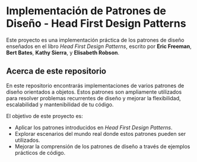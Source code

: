# Implementación de Patrones de Diseño - Head First Design Patterns

Este proyecto es una implementación práctica de los patrones de diseño enseñados en el libro *Head First Design Patterns*, escrito por **Eric Freeman**, **Bert Bates**, **Kathy Sierra**, y **Elisabeth Robson**.

## Acerca de este repositorio

En este repositorio encontrarás implementaciones de varios patrones de diseño orientados a objetos. Estos patrones son ampliamente utilizados para resolver problemas recurrentes de diseño y mejorar la flexibilidad, escalabilidad y mantenibilidad de tu código.

El objetivo de este proyecto es:

- Aplicar los patrones introducidos en *Head First Design Patterns*.
- Explorar escenarios del mundo real donde estos patrones pueden ser utilizados.
- Mejorar la comprensión de los patrones de diseño a través de ejemplos prácticos de código.
